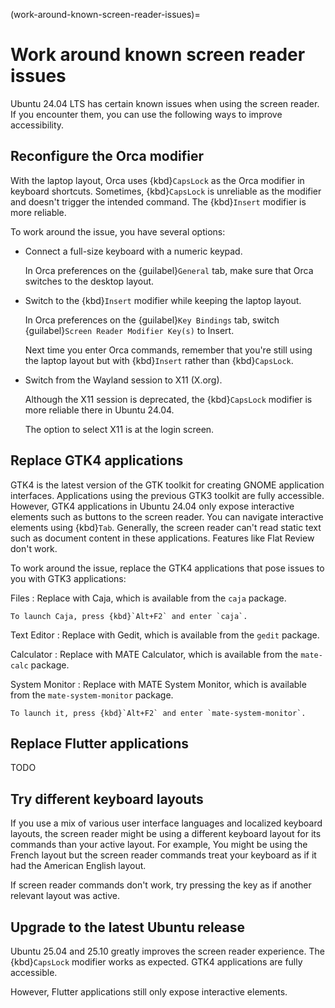 (work-around-known-screen-reader-issues)=
# Work around known screen reader issues

Ubuntu 24.04 LTS has certain known issues when using the screen reader. If you encounter them, you can use the following ways to improve accessibility.

## Reconfigure the Orca modifier

With the laptop layout, Orca uses {kbd}`CapsLock` as the Orca modifier in keyboard shortcuts. Sometimes, {kbd}`CapsLock` is unreliable as the modifier and doesn't trigger the intended command. The {kbd}`Insert` modifier is more reliable.

To work around the issue, you have several options:

* Connect a full-size keyboard with a numeric keypad.

    In Orca preferences on the {guilabel}`General` tab, make sure that Orca switches to the desktop layout.

* Switch to the {kbd}`Insert` modifier while keeping the laptop layout.

    In Orca preferences on the {guilabel}`Key Bindings` tab, switch {guilabel}`Screen Reader Modifier Key(s)` to Insert.

    Next time you enter Orca commands, remember that you're still using the laptop layout but with {kbd}`Insert` rather than {kbd}`CapsLock`.

* Switch from the Wayland session to X11 (X.org).

    Although the X11 session is deprecated, the {kbd}`CapsLock` modifier is more reliable there in Ubuntu 24.04.

    The option to select X11 is at the login screen.

## Replace GTK4 applications

GTK4 is the latest version of the GTK toolkit for creating GNOME application interfaces. Applications using the previous GTK3 toolkit are fully accessible. However, GTK4 applications in Ubuntu 24.04 only expose interactive elements such as buttons to the screen reader. You can navigate interactive elements using {kbd}`Tab`. Generally, the screen reader can't read static text such as document content in these applications. Features like Flat Review don't work.

To work around the issue, replace the GTK4 applications that pose issues to you with GTK3 applications:

Files
: Replace with Caja, which is available from the `caja` package.

    To launch Caja, press {kbd}`Alt+F2` and enter `caja`.

Text Editor
: Replace with Gedit, which is available from the `gedit` package.

Calculator
: Replace with MATE Calculator, which is available from the `mate-calc` package.

System Monitor
: Replace with MATE System Monitor, which is available from the `mate-system-monitor` package.

    To launch it, press {kbd}`Alt+F2` and enter `mate-system-monitor`.

## Replace Flutter applications

TODO

## Try different keyboard layouts

If you use a mix of various user interface languages and localized keyboard layouts, the screen reader might be using a different keyboard layout for its commands than your active layout. For example, You might be using the French layout but the screen reader commands treat your keyboard as if it had the American English layout.

If screen reader commands don't work, try pressing the key as if another relevant layout was active.

## Upgrade to the latest Ubuntu release

Ubuntu 25.04 and 25.10 greatly improves the screen reader experience. The {kbd}`CapsLock` modifier works as expected. GTK4 applications are fully accessible.

However, Flutter applications still only expose interactive elements.

